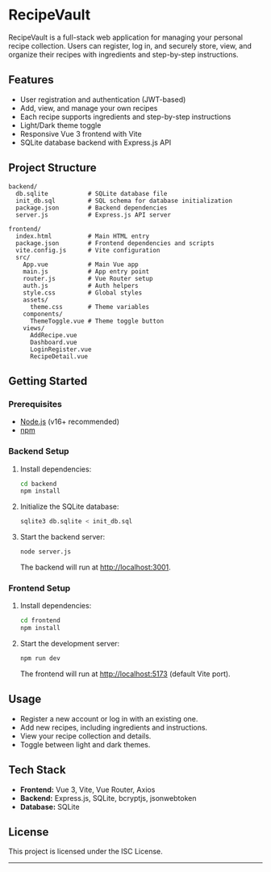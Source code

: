 # RecipeVault

RecipeVault is a full-stack web application for managing your personal recipe collection. Users can register, log in, and securely store, view, and organize their recipes with ingredients and step-by-step instructions.

## Features

- User registration and authentication (JWT-based)
- Add, view, and manage your own recipes
- Each recipe supports ingredients and step-by-step instructions
- Light/Dark theme toggle
- Responsive Vue 3 frontend with Vite
- SQLite database backend with Express.js API

## Project Structure

```
backend/
  db.sqlite           # SQLite database file
  init_db.sql         # SQL schema for database initialization
  package.json        # Backend dependencies
  server.js           # Express.js API server

frontend/
  index.html          # Main HTML entry
  package.json        # Frontend dependencies and scripts
  vite.config.js      # Vite configuration
  src/
    App.vue           # Main Vue app
    main.js           # App entry point
    router.js         # Vue Router setup
    auth.js           # Auth helpers
    style.css         # Global styles
    assets/
      theme.css       # Theme variables
    components/
      ThemeToggle.vue # Theme toggle button
    views/
      AddRecipe.vue
      Dashboard.vue
      LoginRegister.vue
      RecipeDetail.vue
```

## Getting Started

### Prerequisites

- [Node.js](https://nodejs.org/) (v16+ recommended)
- [npm](https://www.npmjs.com/)

### Backend Setup

1. Install dependencies:

   ```sh
   cd backend
   npm install
   ```

2. Initialize the SQLite database:

   ```sh
   sqlite3 db.sqlite < init_db.sql
   ```

3. Start the backend server:

   ```sh
   node server.js
   ```

   The backend will run at [http://localhost:3001](http://localhost:3001).

### Frontend Setup

1. Install dependencies:

   ```sh
   cd frontend
   npm install
   ```

2. Start the development server:

   ```sh
   npm run dev
   ```

   The frontend will run at [http://localhost:5173](http://localhost:5173) (default Vite port).

## Usage

- Register a new account or log in with an existing one.
- Add new recipes, including ingredients and instructions.
- View your recipe collection and details.
- Toggle between light and dark themes.

## Tech Stack

- **Frontend:** Vue 3, Vite, Vue Router, Axios
- **Backend:** Express.js, SQLite, bcryptjs, jsonwebtoken
- **Database:** SQLite

## License

This project is licensed under the ISC License.

---